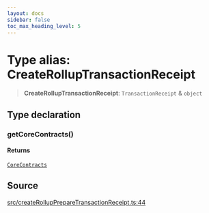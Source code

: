 ```yaml
---
layout: docs
sidebar: false
toc_max_heading_level: 5
---
```


# Type alias: CreateRollupTransactionReceipt

> **CreateRollupTransactionReceipt**: `TransactionReceipt` & `object`

## Type declaration

### getCoreContracts()

#### Returns

[`CoreContracts`](../../types/CoreContracts/type-aliases/CoreContracts.md)

## Source

[src/createRollupPrepareTransactionReceipt.ts:44](https://github.com/anegg0/arbitrum-orbit-sdk/blob/b24cbe9cd68eb30d18566196d2c909bd4086db10/src/createRollupPrepareTransactionReceipt.ts#L44)
